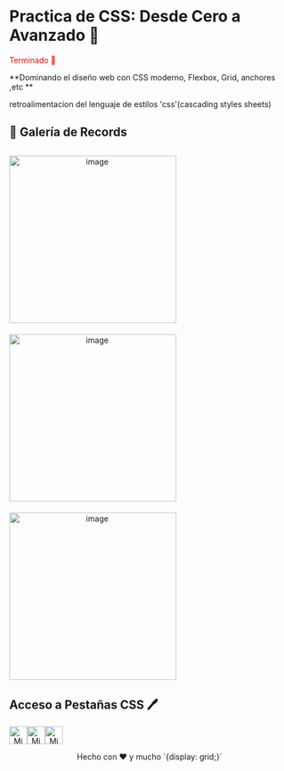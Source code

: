
# Practica de CSS: Desde Cero a Avanzado 🚀  
<p style="color:red ">Terminado 🎉</p>

 **Dominando el diseño web con CSS moderno, Flexbox, Grid, anchores ,etc **

retroalimentacion del lenguaje de estilos 'css'(cascading styles sheets)
## 🎨 Galería de Records
<div align="center" style="display: grid; grid-template-columns: repeat(auto-fit, minmax(300px, 1fr)); gap: 20px; margin: 30px 0;">
  <img width="300" height="300" alt="image" title="Flex CSS"  src="https://github.com/user-attachments/assets/e7c03e7c-5605-4fd3-a09e-c2e9201e796b" />
  <img width="300" height="300" alt="image" title="Grid CSS" src="https://github.com/user-attachments/assets/fe86db3e-a123-4d1a-9da1-31aabb99a103" />
  <img width="300" height="300" alt="image" title="anchores CSS" src="https://github.com/user-attachments/assets/f9cce051-0ca7-45cf-be23-d63ab9708233" />
</div>

## Acceso a Pestañas CSS 🖊
<div align="center" style="display:flex ;  " >
  <a href="https://codepen.io/ValenDD1" target="_blank" style="float: right;">
    <img src="https://img.icons8.com/ios-filled/50/000000/codepen.png" alt="Mi Web" title="CodePen" width="32" style="vertical-align: middle;"/>
  </a>
  <a href="#" target="_blank" style="float: right;">
    <img src="https://img.icons8.com/ios-filled/50/000000/github.png" alt="Mi Web" title="Otro Repo" width="32" style="vertical-align: middle;"/>
  </a>
   <a href="#" target="_blank" style="float: right;">
    <img src="https://img.icons8.com/fluency/48/000000/domain.png" alt="Mi Web" title="Pagina Web" width="32" style="vertical-align: middle;"/>
  </a>
</div>

<p align="center"> Hecho con ❤️ y mucho `{display: grid;}` </p> 

